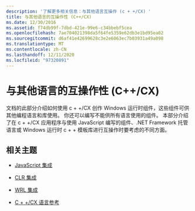 ```yaml
---
description: '了解更多相关信息：与其他语言互操作 (c + +/CX) '
title: 与其他语言的互操作性 (C++/CX)
ms.date: 12/30/2016
ms.assetid: f74db99f-7dbd-421e-99e6-c34bbebf5cea
ms.openlocfilehash: 7ae704021398da5f64fe5359e62db3e1bd95ea02
ms.sourcegitcommit: d6af41e42699628c3e2e6063ec7b03931a49a098
ms.translationtype: MT
ms.contentlocale: zh-CN
ms.lasthandoff: 12/11/2020
ms.locfileid: "97320891"
---
```

# <a name="interoperating-with-other-languages-ccx"></a>与其他语言的互操作性 (C++/CX)

文档的此部分介绍如何使用 c + +/CX 创作 Windows 运行时组件，这些组件可供其他编程语言和库使用。 你还可以编写不能供所有语言使用的组件。 本部分介绍了在 c + +/CX 应用程序与使用 JavaScript 编写的组件、.NET Framework 托管语言或 Windows 运行时 c + + 模板库进行互操作时要考虑的不同方面。

## <a name="related-topics"></a>相关主题

- [JavaScript 集成](../cppcx/javascript-integration-c-cx.md)

- [CLR 集成](../cppcx/clr-integration-c-cx.md)

- [WRL 集成](../cppcx/wrl-integration-c-cx.md)

- [C + +/CX 语言参考](../cppcx/visual-c-language-reference-c-cx.md)
